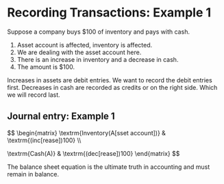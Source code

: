 
# Recording Transactions: Example 1

Suppose a company buys $100 of inventory and pays with cash.

1. Asset account is affected, inventory is affected.
2. We are dealing with the asset account here.
3. There is an increase in inventory and a decrease in cash.
4. The amount is $100.


Increases in assets are debit entries. We want to record the debit entries first.
Decreases in cash are recorded as credits or on the right side. Which we will record last.

## Journal entry: Example 1
$$
\begin{matrix}
\textrm{Inventory(A[sset account])} 
& \textrm{(inc[rease])100} \\\\

\textrm{Cash(A)}
& \textrm{(dec[rease])100}
\end{matrix}
$$

The balance sheet equation is the ultimate truth in accounting and must remain in balance.